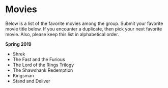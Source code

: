 # Movies

Below is a list of the favorite movies among the group.  Submit your favorite movie title below.  If you encounter a duplicate, then pick your next favorite movie.  Also, please keep this list in alphabetical order.

**Spring 2019**

* Shrek
* The Fast and the Furious
* The Lord of the Rings Trilogy
* The Shawshank Redemption
* Kingsman
* Stand and Deliver